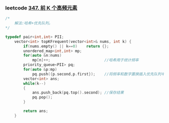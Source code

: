 ### leetcode [347. 前 K 个高频元素](https://leetcode-cn.com/problems/top-k-frequent-elements/)

```cpp
/*
	解法:哈希+优先队列。
*/
```

```cpp
typedef pair<int,int> PII;
    vector<int> topKFrequent(vector<int>& nums, int k) {
        if(nums.empty() || k==0)    return {};
        unordered_map<int,int> mp;
        for(auto &n:nums)
            mp[n]++;						//哈希用于统计频率
        priority_queue<PII> pq;
        for(auto &p:mp)
            pq.push({p.second,p.first});	//将频率和数字置换插入优先队列中
        vector<int> ans;
        while(k--)
        {							
            ans.push_back(pq.top().second);	//保存结果
            pq.pop();
        }

        return ans;
    }
```

